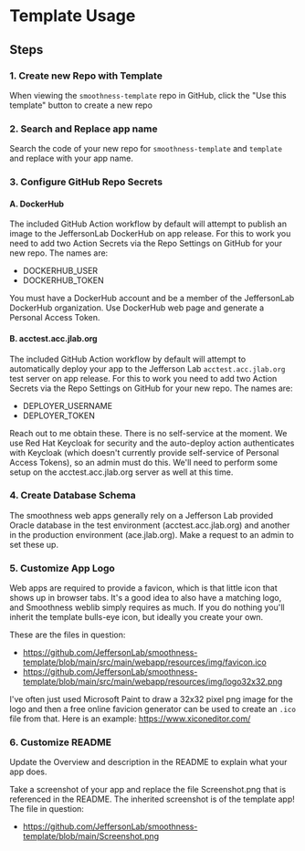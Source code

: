 # Template Usage

## Steps

### 1. Create new Repo with Template
When viewing the `smoothness-template` repo in GitHub, click the "Use this template" button to create a new repo

### 2. Search and Replace app name
Search the code of your new repo for `smoothness-template` and `template` and replace with your app name.

### 3. Configure GitHub Repo Secrets

#### A. DockerHub
The included GitHub Action workflow by default will attempt to publish an image to the JeffersonLab DockerHub on app release.  For this to work you need to add two Action Secrets via the Repo Settings on GitHub for your new repo.  The names are:

- DOCKERHUB_USER
- DOCKERHUB_TOKEN

You must have a DockerHub account and be a member of the JeffersonLab DockerHub organization.   Use DockerHub web page and generate a Personal Access Token.

#### B. acctest.acc.jlab.org
The included GitHub Action workflow by default will attempt to automatically deploy your app to the Jefferson Lab `acctest.acc.jlab.org` test server on app release.  For this to work you need to add two Action Secrets via the Repo Settings on GitHub for your new repo.  The names are:

- DEPLOYER_USERNAME
- DEPLOYER_TOKEN

Reach out to me obtain these.  There is no self-service at the moment.  We use Red Hat Keycloak for security and the auto-deploy action authenticates with Keycloak (which doesn't currently provide self-service of Personal Access Tokens), so an admin must do this.  We'll need to perform some setup on the acctest.acc.jlab.org server as well at this time. 

### 4. Create Database Schema
The smoothness web apps generally rely on a Jefferson Lab provided Oracle database in the test environment (acctest.acc.jlab.org) and another in the production environment (ace.jlab.org).  Make a request to an admin to set these up.

### 5. Customize App Logo
Web apps are required to provide a favicon, which is that little icon that shows up in browser tabs.   It's a good idea to also have a matching logo, and Smoothness weblib simply requires as much.  If you do nothing you'll inherit the template bulls-eye icon, but ideally you create your own.

These are the files in question:
- https://github.com/JeffersonLab/smoothness-template/blob/main/src/main/webapp/resources/img/favicon.ico
- https://github.com/JeffersonLab/smoothness-template/blob/main/src/main/webapp/resources/img/logo32x32.png

I've often just used Microsoft Paint to draw a 32x32 pixel png image for the logo and then a free online favicion generator can be used to create an `.ico` file from that.  Here is an example: https://www.xiconeditor.com/

### 6. Customize README
Update the Overview and description in the README to explain what your app does.

Take a screenshot of your app and replace the file Screenshot.png that is referenced in the README.  The inherited screenshot is of the template app!  The file in question:

- https://github.com/JeffersonLab/smoothness-template/blob/main/Screenshot.png

